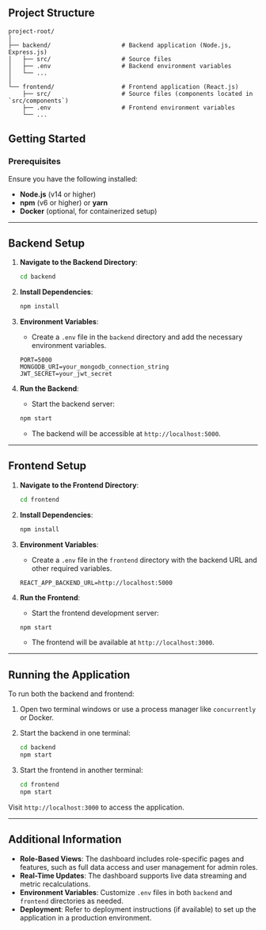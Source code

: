 

## Project Structure

```plaintext
project-root/
│
├── backend/                    # Backend application (Node.js, Express.js)
│   ├── src/                    # Source files
│   ├── .env                    # Backend environment variables
│   └── ...
│
└── frontend/                   # Frontend application (React.js)
    ├── src/                    # Source files (components located in `src/components`)
    ├── .env                    # Frontend environment variables
    └── ...
```

## Getting Started

### Prerequisites

Ensure you have the following installed:

- **Node.js** (v14 or higher)
- **npm** (v6 or higher) or **yarn**
- **Docker** (optional, for containerized setup)

---

## Backend Setup

1. **Navigate to the Backend Directory**:

    ```bash
    cd backend
    ```

2. **Install Dependencies**:

    ```bash
    npm install
    ```

3. **Environment Variables**:

    - Create a `.env` file in the `backend` directory and add the necessary environment variables.
    
    ```plaintext
    PORT=5000
    MONGODB_URI=your_mongodb_connection_string
    JWT_SECRET=your_jwt_secret
    ```

4. **Run the Backend**:

    - Start the backend server:

    ```bash
    npm start
    ```

    - The backend will be accessible at `http://localhost:5000`.

---

## Frontend Setup

1. **Navigate to the Frontend Directory**:

    ```bash
    cd frontend
    ```

2. **Install Dependencies**:

    ```bash
    npm install
    ```

3. **Environment Variables**:

    - Create a `.env` file in the `frontend` directory with the backend URL and other required variables.
    
    ```plaintext
    REACT_APP_BACKEND_URL=http://localhost:5000
    ```

4. **Run the Frontend**:

    - Start the frontend development server:

    ```bash
    npm start
    ```

    - The frontend will be available at `http://localhost:3000`.

---

## Running the Application

To run both the backend and frontend:

1. Open two terminal windows or use a process manager like `concurrently` or Docker.
2. Start the backend in one terminal:

    ```bash
    cd backend
    npm start
    ```

3. Start the frontend in another terminal:

    ```bash
    cd frontend
    npm start
    ```

Visit `http://localhost:3000` to access the application.

---

## Additional Information

- **Role-Based Views**: The dashboard includes role-specific pages and features, such as full data access and user management for admin roles.
- **Real-Time Updates**: The dashboard supports live data streaming and metric recalculations.
- **Environment Variables**: Customize `.env` files in both `backend` and `frontend` directories as needed.
- **Deployment**: Refer to deployment instructions (if available) to set up the application in a production environment.
